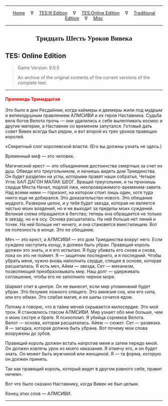 
---

<!-- Jekyll Page Links -->

<center>
<a href="../../../../index.html">Home</a>
&emsp;&nabla;&emsp;
<a href="../../../index-tes3.html">TES:III Edition</a>
&emsp;&nabla;&emsp;
<a href="../../../index-teso.html">TES:Online Edition</a>
&emsp;&nabla;&emsp;
<a href="../../../index-traditional.html">Traditional Edition</a>
&emsp;&nabla;&emsp;
<a href="../../../index-misc.html">Misc</a>
</center>

<!-- Markdown Body Below: -->

---

<center>
<h2><span style="font-family:Georgia">Тридцать Шесть Уроков Вивека</span></h2>
</center>

## TES: Online Edition

> Game Version: 9.0.5
>
> An archive of the original contents of the current versions of the complete text.

---

#### <span style="color:red">Проповедь Тринадцатая</span>

Это было в дни Ресдайнии, когда каймеры и двемеры жили под мудрым и великодушным правлением АЛМСИВИ и их героя Наставника. Судьба вела богов Велота прочь — они удалились к себе вылепливать космос и другие материи, а Наставник со временем запутался. Готовый дать совет Вивек всегда был рядом, и вот второй из трех уроков правящих королей.

«Секретный слог королевской власти: (Его вы должны узнать не здесь.)

Временный миф — это человек.

Магический крест — это объединение достоинства смертных за счет их душ. Обведи его треугольником, и начнешь видеть дом Триединства. Он будет разделен на углы, которыми правят наши собратья, Четыре Угла: БАЛ ДАГОН МАЛАК ШЕОГ. Вращай треугольник, и ты пронзишь сердце Места Начал, подлой лжи, неопровержимого-временем-завета. Над всеми ними — горизонт, на котором стоит лишь один, хотя туда никто еще не добирался. Это доказательство нового. Это обещание мудрого. Разверни целое, и у тебя будет звезда, которая не является частью моих владений, но и не выходит за пределы моих суждений. Великая схема обращается в бегство; теперь она обращается не только в звезду, но и в осу. Основа расшаталась. На ней больше нет линий и точек. На ней больше нет ничего, и она становится вместилищем. Вот ее полезность в конце. Это ее обещание.

Меч — это крест, а АЛМСИВИ — это дом Триединства вокруг него. Если суждено наступить концу, я должен быть убран. Правящий король должен это знать, и я его испытаю. Я буду убивать его снова и снова, пока он это не поймет. Я — защитник последнего, и я последний. Чтобы убрать меня, нужно вновь наполнить сердце, спящее в основе, которая расшаталась. Я есть меч, Айем — звезда, Сет — механизм, позволяющий преобразовывать мир. Наш долг — удерживать соглашение, чтобы его не заполнило черное море.

Шармат спит в центре. Он не вынесет, если мир упоминаний будет убран. Это безумие ложного спящего. Это амнезия сна, или его сила, или его обман. Это слабая магия, и ее шипы сочатся ядом.

Потому я говорю, что в тайне мечей скрывается милосердие. Это мой трон. Я становлюсь гласом АЛМСИВИ. Мир узнает обо мне больше, чем о моих сестре и брате. Я психопомп. Я убийца сорняков Велота. Велот — основа, которая расшаталась. Айем — сюжет. Сет — развязка. Я — загадка, которая должна быть убрана. Вот почему мои слова вооружены до зубов.

Правящий король должен встать напротив меня и затем передо мной. Он должен извлечь урок из моего наказания. Я отмечу его, и он будет знать. Он может быть мужчиной или женщиной. Я — та форма, которую он должен принять.

Так как правящий король, который видит в другом равного себе, правит ничем».

Вот что было сказано Наставнику, когда Вивек не был целым.

Конец этих слов — АЛМСИВИ.

---
